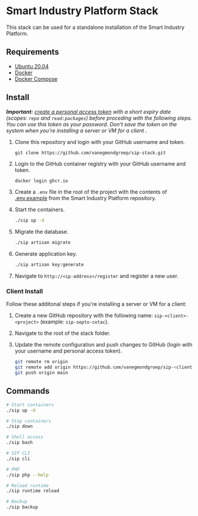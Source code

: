 # Smart Industry Platform Stack

This stack can be used for a standalone installation of the Smart Industry Platform.

## Requirements

* [Ubuntu 20.04](https://ubuntu.com/)
* [Docker](https://docs.docker.com/engine/install/ubuntu/)
* [Docker Compose](https://docs.docker.com/compose/install/)

## Install

_**Important:** [create a personal access token](https://docs.github.com/en/github/authenticating-to-github/keeping-your-account-and-data-secure/creating-a-personal-access-token) with a short expiry date (scopes: `repo` and `read:packages`) before proceding with the following steps. You can use this token as your password. Don't save the token on the system when you're installing a server or VM for a client ._

1. Clone this repository and login with your GitHub username and token.

   ```
   git clone https://github.com/vanegmondgroep/sip-stack.git
   ```

1. Login to the GitHub container registry with your GitHub username and token.
   
   ```bash
   docker login ghcr.io
   ```

1. Create a `.env` file in the root of the project with the contents of [.env.example](https://github.com/vanegmondgroep/smart-industry-platform/blob/main/.env.example) from the Smart Industry Platform repository.

1. Start the containers.
   ```bash
   ./sip up -d
   ```

1. Migrate the database.
   ```bash
   ./sip artisan migrate
   ```

1. Generate application key.
   ```bash
   ./sip artisan key:generate
   ```

1. Navigate to `http://<ip-address>/register` and register a new user.

### Client Install

Follow these additonal steps if you're installing a server or VM for a client:

1. Create a new GitHub repository with the following name: `sip-<client>-<project>` (example: `sip-septo-cotac`).
1. Navigate to the root of the stack folder.
1. Update the remote configuration and push changes to GitHub (login with your username and personal access token).

   ```bash
   git remote rm origin
   git remote add origin https://github.com/vanegmondgroep/sip-<client>-<project)>.git
   git push origin main
   ```

## Commands

```bash
# Start containers
./sip up -d

# Stop containers
./sip down

# Shell access
./sip bash

# SIP CLI
./sip cli

# PHP
./sip php --help

# Reload runtime
./sip runtime reload

# Backup
./sip backup
```
